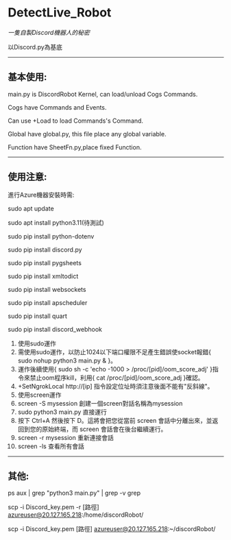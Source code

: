 # DetectLive_Robot
*一隻自製Discord機器人的秘密*

以Discord.py為基底

---

## 基本使用:

main.py is DiscordRobot Kernel, can load/unload Cogs Commands.

Cogs have Commands and Events.

Can use +Load to load Commands's Command.

Global have global.py, this file place any global variable. 

Function have SheetFn.py,place fixed Function.

---

## 使用注意:
進行Azure機器安裝時需:

sudo apt update

sudo apt install python3.11(待測試)

sudo pip install python-dotenv

sudo pip install discord.py

sudo pip install pygsheets

sudo pip install xmltodict

sudo pip install websockets

sudo pip install apscheduler

sudo pip install quart

sudo pip install discord_webhook

1. 使用sudo運作
  1. 需使用sudo運作，以防止1024以下端口權限不足產生錯誤使socket報錯{ sudo nohup python3 main.py & }。
  2. 運作後續使用{ sudo sh -c 'echo -1000 > /proc/[pid]/oom_score_adj' }指令來禁止oom程序kill，利用{ cat /proc/[pid]/oom_score_adj }確認。
  3. +SetNgrokLocal http://[ip] 指令設定位址時須注意後面不能有"反斜線"。
2. 使用screen運作
  1. screen -S mysession 創建一個screen對話名稱為mysession
  2. sudo python3 main.py 直接運行
  3. 按下 Ctrl+A 然後按下 D。這將會把您從當前 screen 會話中分離出來，並返回到您的原始終端，而 screen 會話會在後台繼續運行。
  4. screen -r mysession 重新連接會話
  5. screen -ls 查看所有會話

---

## 其他:
ps aux | grep "python3 main.py" | grep -v grep

scp -i Discord_key.pem -r [路徑] azureuser@20.127.165.218:/home/discordRobot/

scp -i Discord_key.pem [路徑] azureuser@20.127.165.218:~/discordRobot/

